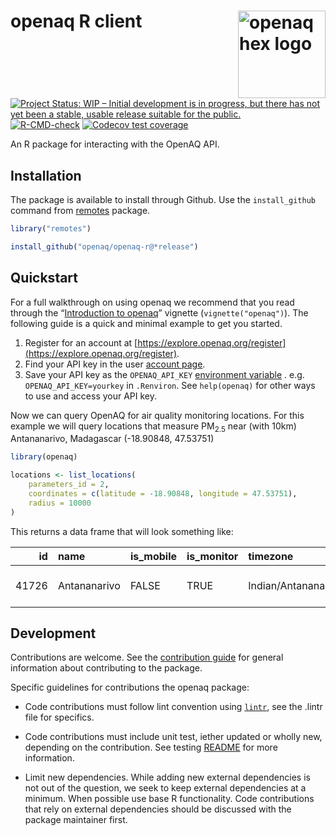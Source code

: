 # openaq R client <img src="man/figures/logo.png" align="right" alt="openaq hex logo" style="height: 140px;"/>

[![Project Status: WIP – Initial development is in progress, but there has not yet been a stable, usable release suitable for the public.](https://www.repostatus.org/badges/latest/wip.svg)](https://www.repostatus.org/#wip)
[![R-CMD-check](https://github.com/openaq/openaq-r/actions/workflows/check.yaml/badge.svg)](https://github.com/openaq/openaq-r/actions/workflows/check.yaml)
[![Codecov test coverage](https://codecov.io/gh/openaq/openaq-r/graph/badge.svg)](https://app.codecov.io/gh/openaq/openaq-r)

An R package for interacting with the OpenAQ API.

## Installation

The package is available to install through Github. Use the `install_github` command from [remotes](https://cran.r-project.org/web/packages/remotes/index.html) package.

```r
library("remotes")

install_github("openaq/openaq-r@*release")
```

## Quickstart

For a full walkthrough on using openaq we recommend that you read through the
“[Introduction to
openaq](https://openaq.github.io/openaq-r/articles/openaq.html)”
vignette (`vignette("openaq")`). The following guide is a quick and minimal
example to get you started.

1. Register for an account at
    [https://explore.openaq.org/register](https://explore.openaq.org/register).
2. Find your API key in the user [account page](https://explore.openaq.org/account).
3. Save your API key as the `OPENAQ_API_KEY` [environment
    variable](https://rstats.wtf/r-startup.html#renviron) . e.g.
    `OPENAQ_API_KEY=yourkey` in `.Renviron`. See `help(openaq)` for other ways to use and access your API key.

Now we can query OpenAQ for air quality monitoring locations. For this example we will query locations that measure PM<sub>2.5</sub> near (with 10km) Antananarivo, Madagascar (-18.90848, 47.53751)

```r
library(openaq)

locations <- list_locations(
    parameters_id = 2, 
    coordinates = c(latitude = -18.90848, longitude = 47.53751),
    radius = 10000
)
```

This returns a data frame that will look something like:

|    id|name         |is_mobile |is_monitor |timezone            | countries_id|country_name |country_iso |  latitude| longitude|datetime_first      |datetime_last       |owner_name                        | providers_id|provider_name |
|-----:|:------------|:------------|:----------|:-------------------|------------:|:------------|:-----------|---------:|---------:|:-------------------|:-------------------|:---------------------------------|------------:|:-------------|
| 41726|Antananarivo |FALSE       |TRUE       |Indian/Antananarivo |          182|Madagascar   |MG          | -18.90848|  47.53751|2020-12-22 07:00:00 |2025-01-17 20:00:00 |Unknown Governmental Organization |          119|AirNow        |

## Development

Contributions are welcome. See the [contribution guide](CONTRIBUTING.md) for general information about contributing to the package.

Specific guidelines for contributions the openaq package:

* Code contributions must follow lint convention using [`lintr`](https://lintr.r-lib.org/),
see the .lintr file for specifics.

* Code contributions must include unit test, iether updated or wholly new,
depending on the contribution. See testing [README](tests/README.md) for more information.

* Limit new dependencies. While adding new external dependencies is not out of
the question, we seek to keep external dependencies at a minimum. When possible
use base R functionality. Code contributions that rely on external dependencies
should be discussed with the package maintainer first.
